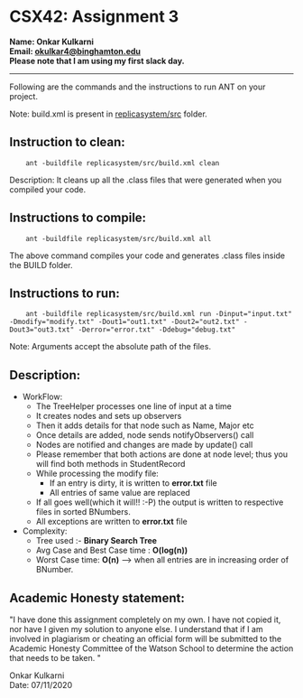# CSX42: Assignment 3
**Name: Onkar Kulkarni**</br>
**Email: okulkar4@binghamton.edu**</br>
**Please note that I am using my first slack day.**</br>

-----------------------------------------------------------------------

Following are the commands and the instructions to run ANT on your project.


Note: build.xml is present in [replicasystem/src](./replicasystem/src/) folder.

## Instruction to clean:

```commandline
    ant -buildfile replicasystem/src/build.xml clean
```

Description: It cleans up all the .class files that were generated when you
compiled your code.

## Instructions to compile:

```commandline
    ant -buildfile replicasystem/src/build.xml all
```
The above command compiles your code and generates .class files inside the BUILD folder.

## Instructions to run:

```commandline
    ant -buildfile replicasystem/src/build.xml run -Dinput="input.txt" -Dmodify="modify.txt" -Dout1="out1.txt" -Dout2="out2.txt" -Dout3="out3.txt" -Derror="error.txt" -Ddebug="debug.txt"
```
Note: Arguments accept the absolute path of the files.


## Description:
- WorkFlow:
    - The TreeHelper processes one line of input at a time
    - It creates nodes and sets up observers
    - Then it adds details for that node such as Name, Major etc
    - Once details are added, node sends notifyObservers() call
    - Nodes are notified and changes are made by update() call
    - Please remember that both actions are done at node level; thus you will find both methods in StudentRecord
    - While processing the modify file:
        - If an entry is dirty, it is written to **error.txt** file
        - All entries of same value are replaced
    - If all goes well(which it will!! :-P) the output is written to respective files in sorted BNumbers.
    - All exceptions are written to **error.txt** file
- Complexity:
    - Tree used :- **Binary Search Tree**
    - Avg Case and Best Case time : **O(log(n))**
    - Worst Case time: **O(n)** --> when all entries are in increasing order of BNumber.

## Academic Honesty statement:

"I have done this assignment completely on my own. I have not copied
it, nor have I given my solution to anyone else. I understand that if
I am involved in plagiarism or cheating an official form will be
submitted to the Academic Honesty Committee of the Watson School to
determine the action that needs to be taken. "

Onkar Kulkarni</br>
Date: 07/11/2020
